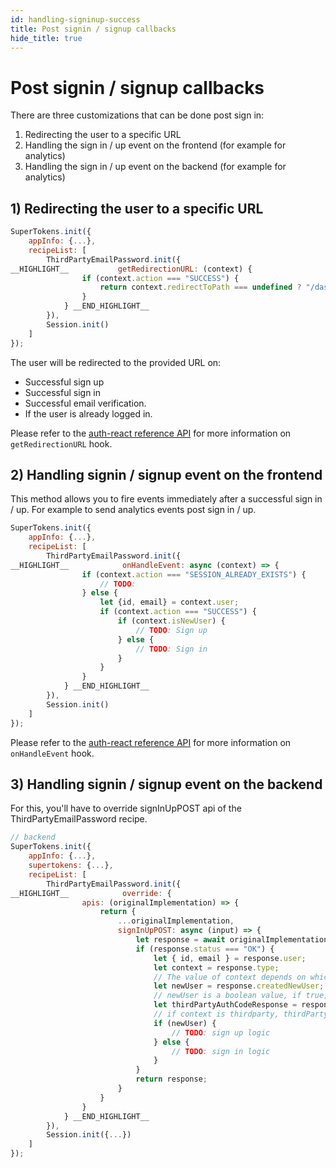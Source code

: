 ```yaml
---
id: handling-signinup-success
title: Post signin / signup callbacks
hide_title: true
---
```


# Post signin / signup callbacks

There are three customizations that can be done post sign in:
1) Redirecting the user to a specific URL
2) Handling the sign in / up event on the frontend (for example for analytics)
3) Handling the sign in / up event on the backend (for example for analytics)

## 1)  Redirecting the user to a specific URL

<!--DOCUSAURUS_CODE_TABS-->
<!--ReactJS-->
```js
SuperTokens.init({
    appInfo: {...},
    recipeList: [
        ThirdPartyEmailPassword.init({
__HIGHLIGHT__           getRedirectionURL: (context) {
                if (context.action === "SUCCESS") {
                    return context.redirectToPath === undefined ? "/dashboard" : context.redirectToPath;
                }
            } __END_HIGHLIGHT__
        }),
        Session.init()
    ]
});
```

<!--END_DOCUSAURUS_CODE_TABS-->

The user will be redirected to the provided URL on:
- Successful sign up
- Successful sign in
- Successful email verification.
- If the user is already logged in.

Please refer to the <a href="/docs/auth-react/emailpassword/callbacks#getredirectionurl" target="_blank">auth-react reference API</a> for more information on `getRedirectionURL` hook.

## 2) Handling signin / signup event on the frontend

This method allows you to fire events immediately after a successful sign in / up. For example to send analytics events post sign in / up.

<!--DOCUSAURUS_CODE_TABS-->
<!--ReactJS-->
```js
SuperTokens.init({
    appInfo: {...},
    recipeList: [
        ThirdPartyEmailPassword.init({
__HIGHLIGHT__            onHandleEvent: async (context) => {
                if (context.action === "SESSION_ALREADY_EXISTS") {
                    // TODO:
                } else {
                    let {id, email} = context.user;
                    if (context.action === "SUCCESS") {
                        if (context.isNewUser) {
                            // TODO: Sign up
                        } else {
                            // TODO: Sign in
                        }
                    }
                }
            } __END_HIGHLIGHT__
        }),
        Session.init()
    ]
});
```

<!--END_DOCUSAURUS_CODE_TABS-->

Please refer to the <a href="/docs/auth-react/emailpassword/callbacks#onhandleevent" target="_blank">auth-react reference API</a> for more information on `onHandleEvent` hook.


## 3) Handling signin / signup event on the backend

For this, you'll have to override signInUpPOST api of the ThirdPartyEmailPassword recipe.

<!--DOCUSAURUS_CODE_TABS-->
<!--NodeJS-->

```js
// backend
SuperTokens.init({
    appInfo: {...},
    supertokens: {...},
    recipeList: [
        ThirdPartyEmailPassword.init({
__HIGHLIGHT__            override: {
                apis: (originalImplementation) => {
                    return {
                        ...originalImplementation,
                        signInUpPOST: async (input) => {
                            let response = await originalImplementation.signInUpPOST(input);
                            if (response.status === "OK") {
                                let { id, email } = response.user;
                                let context = response.type;
                                // The value of context depends on which login type (emailpassword/thirdparty) the user used to sign-up
                                let newUser = response.createdNewUser;
                                // newUser is a boolean value, if true, then the user has signed up, else they have signed in.
                                let thirdPartyAuthCodeResponse = response.authCodeResponse;
                                // if context is thirdparty, thirdPartyAuthCodeResponse here will be the response from the provider POST /token API, else undefined
                                if (newUser) {
                                    // TODO: sign up logic
                                } else {
                                    // TODO: sign in logic
                                }
                            }
                            return response;
                        }
                    }
                }
            } __END_HIGHLIGHT__
        }),
        Session.init({...})
    ]
});
```

<!--END_DOCUSAURUS_CODE_TABS-->